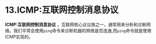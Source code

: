 # 13.ICMP:互联网控制消息协议

  __ICMP:互联网控制消息协议__ ，互联网核心议议族之一，通常用来分析和诊断网络。我们平常会使用<code>ping</code>命令来诊断机器的网络是否连通,而<code>ping</code>命令就是使用ICMP实现的。
